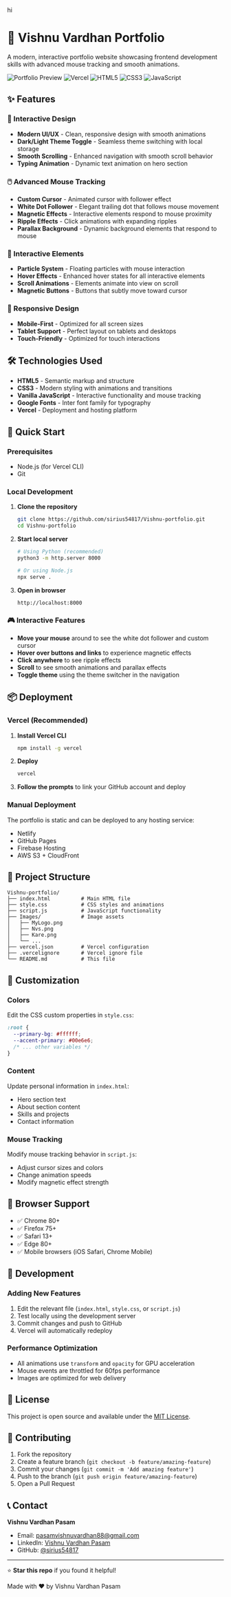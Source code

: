 hi

# 🚀 Vishnu Vardhan Portfolio

A modern, interactive portfolio website showcasing frontend development skills with advanced mouse tracking and smooth animations.

![Portfolio Preview](https://img.shields.io/badge/Status-Active-brightgreen)
![Vercel](https://img.shields.io/badge/Deployed%20on-Vercel-black)
![HTML5](https://img.shields.io/badge/HTML5-E34F26?style=flat&logo=html5&logoColor=white)
![CSS3](https://img.shields.io/badge/CSS3-1572B6?style=flat&logo=css3&logoColor=white)
![JavaScript](https://img.shields.io/badge/JavaScript-F7DF1E?style=flat&logo=javascript&logoColor=black)

## ✨ Features

### 🎨 Interactive Design
- **Modern UI/UX** - Clean, responsive design with smooth animations
- **Dark/Light Theme Toggle** - Seamless theme switching with local storage
- **Smooth Scrolling** - Enhanced navigation with smooth scroll behavior
- **Typing Animation** - Dynamic text animation on hero section

### 🖱️ Advanced Mouse Tracking
- **Custom Cursor** - Animated cursor with follower effect
- **White Dot Follower** - Elegant trailing dot that follows mouse movement
- **Magnetic Effects** - Interactive elements respond to mouse proximity
- **Ripple Effects** - Click animations with expanding ripples
- **Parallax Background** - Dynamic background elements that respond to mouse

### 🎯 Interactive Elements
- **Particle System** - Floating particles with mouse interaction
- **Hover Effects** - Enhanced hover states for all interactive elements
- **Scroll Animations** - Elements animate into view on scroll
- **Magnetic Buttons** - Buttons that subtly move toward cursor

### 📱 Responsive Design
- **Mobile-First** - Optimized for all screen sizes
- **Tablet Support** - Perfect layout on tablets and desktops
- **Touch-Friendly** - Optimized for touch interactions

## 🛠️ Technologies Used

- **HTML5** - Semantic markup and structure
- **CSS3** - Modern styling with animations and transitions
- **Vanilla JavaScript** - Interactive functionality and mouse tracking
- **Google Fonts** - Inter font family for typography
- **Vercel** - Deployment and hosting platform

## 🚀 Quick Start

### Prerequisites
- Node.js (for Vercel CLI)
- Git

### Local Development

1. **Clone the repository**
   ```bash
   git clone https://github.com/sirius54817/Vishnu-portfolio.git
   cd Vishnu-portfolio
   ```

2. **Start local server**
   ```bash
   # Using Python (recommended)
   python3 -m http.server 8000

   # Or using Node.js
   npx serve .
   ```

3. **Open in browser**
   ```
   http://localhost:8000
   ```

### 🎮 Interactive Features

- **Move your mouse** around to see the white dot follower and custom cursor
- **Hover over buttons and links** to experience magnetic effects
- **Click anywhere** to see ripple effects
- **Scroll** to see smooth animations and parallax effects
- **Toggle theme** using the theme switcher in the navigation

## 📦 Deployment

### Vercel (Recommended)

1. **Install Vercel CLI**
   ```bash
   npm install -g vercel
   ```

2. **Deploy**
   ```bash
   vercel
   ```

3. **Follow the prompts** to link your GitHub account and deploy

### Manual Deployment

The portfolio is static and can be deployed to any hosting service:
- Netlify
- GitHub Pages
- Firebase Hosting
- AWS S3 + CloudFront

## 📁 Project Structure

```
Vishnu-portfolio/
├── index.html          # Main HTML file
├── style.css           # CSS styles and animations
├── script.js           # JavaScript functionality
├── Images/             # Image assets
│   ├── MyLogo.png
│   ├── Nvs.png
│   ├── Kare.png
│   └── ...
├── vercel.json         # Vercel configuration
├── .vercelignore       # Vercel ignore file
└── README.md           # This file
```

## 🎨 Customization

### Colors
Edit the CSS custom properties in `style.css`:
```css
:root {
  --primary-bg: #ffffff;
  --accent-primary: #00e6e6;
  /* ... other variables */
}
```

### Content
Update personal information in `index.html`:
- Hero section text
- About section content
- Skills and projects
- Contact information

### Mouse Tracking
Modify mouse tracking behavior in `script.js`:
- Adjust cursor sizes and colors
- Change animation speeds
- Modify magnetic effect strength

## 📱 Browser Support

- ✅ Chrome 80+
- ✅ Firefox 75+
- ✅ Safari 13+
- ✅ Edge 80+
- ✅ Mobile browsers (iOS Safari, Chrome Mobile)

## 🔧 Development

### Adding New Features
1. Edit the relevant file (`index.html`, `style.css`, or `script.js`)
2. Test locally using the development server
3. Commit changes and push to GitHub
4. Vercel will automatically redeploy

### Performance Optimization
- All animations use `transform` and `opacity` for GPU acceleration
- Mouse events are throttled for 60fps performance
- Images are optimized for web delivery

## 📄 License

This project is open source and available under the [MIT License](LICENSE).

## 🤝 Contributing

1. Fork the repository
2. Create a feature branch (`git checkout -b feature/amazing-feature`)
3. Commit your changes (`git commit -m 'Add amazing feature'`)
4. Push to the branch (`git push origin feature/amazing-feature`)
5. Open a Pull Request

## 📞 Contact

**Vishnu Vardhan Pasam**
- Email: pasamvishnuvardhan88@gmail.com
- LinkedIn: [Vishnu Vardhan Pasam](https://www.linkedin.com/in/vishnu-vardhan-pasam-383b53328)
- GitHub: [@sirius54817](https://github.com/sirius54817)

---

⭐ **Star this repo** if you found it helpful!

Made with ❤️ by Vishnu Vardhan Pasam
